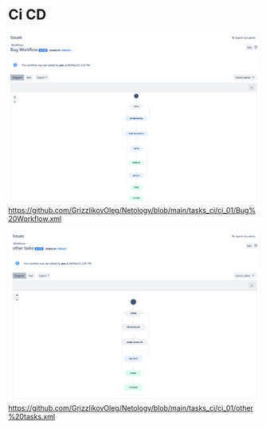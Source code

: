 # Ci CD

![bug](https://github.com/GrizzlikovOleg/Netology/blob/main/tasks_ci/ci_01/bug.png)
https://github.com/GrizzlikovOleg/Netology/blob/main/tasks_ci/ci_01/Bug%20Workflow.xml

![other](https://github.com/GrizzlikovOleg/Netology/blob/main/tasks_ci/ci_01/other.png)
https://github.com/GrizzlikovOleg/Netology/blob/main/tasks_ci/ci_01/other%20tasks.xml
